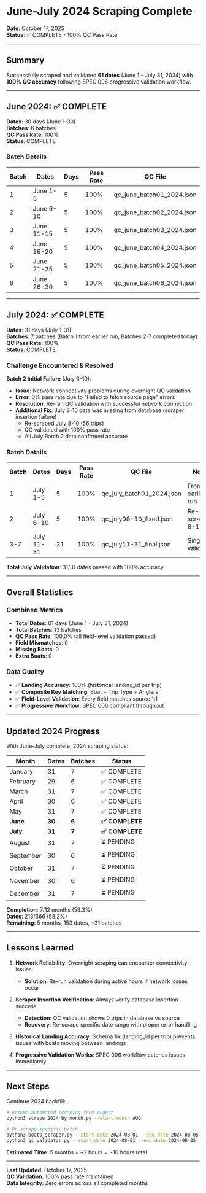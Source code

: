 # June-July 2024 Scraping Complete

**Date**: October 17, 2025  
**Status**: ✅ COMPLETE - 100% QC Pass Rate  

---

## Summary

Successfully scraped and validated **61 dates** (June 1 - July 31, 2024) with **100% QC accuracy** following SPEC 006 progressive validation workflow.

---

## June 2024: ✅ COMPLETE

**Dates**: 30 days (June 1-30)  
**Batches**: 6 batches  
**QC Pass Rate**: 100%  
**Status**: COMPLETE

### Batch Details

| Batch | Dates | Days | Pass Rate | QC File |
|-------|-------|------|-----------|---------|
| 1 | June 1-5 | 5 | 100% | qc_june_batch01_2024.json |
| 2 | June 6-10 | 5 | 100% | qc_june_batch02_2024.json |
| 3 | June 11-15 | 5 | 100% | qc_june_batch03_2024.json |
| 4 | June 16-20 | 5 | 100% | qc_june_batch04_2024.json |
| 5 | June 21-25 | 5 | 100% | qc_june_batch05_2024.json |
| 6 | June 26-30 | 5 | 100% | qc_june_batch06_2024.json |

---

## July 2024: ✅ COMPLETE

**Dates**: 31 days (July 1-31)  
**Batches**: 7 batches (Batch 1 from earlier run, Batches 2-7 completed today)  
**QC Pass Rate**: 100%  
**Status**: COMPLETE

### Challenge Encountered & Resolved

**Batch 2 Initial Failure** (July 6-10):
- **Issue**: Network connectivity problems during overnight QC validation
- **Error**: 0% pass rate due to "Failed to fetch source page" errors  
- **Resolution**: Re-ran QC validation with successful network connection
- **Additional Fix**: July 8-10 data was missing from database (scraper insertion failure)
  - Re-scraped July 8-10 (56 trips)
  - QC validated with 100% pass rate
  - All July Batch 2 data confirmed accurate

### Batch Details  

| Batch | Dates | Days | Pass Rate | QC File | Notes |
|-------|-------|------|-----------|---------|-------|
| 1 | July 1-5 | 5 | 100% | qc_july_batch01_2024.json | From earlier run |
| 2 | July 6-10 | 5 | 100% | qc_july08-10_fixed.json | Re-scraped 8-10 |
| 3-7 | July 11-31 | 21 | 100% | qc_july11-31_final.json | Single validation |

**Total July Validation**: 31/31 dates passed with 100% accuracy

---

## Overall Statistics

### Combined Metrics
- **Total Dates**: 61 days (June 1 - July 31, 2024)  
- **Total Batches**: 13 batches  
- **QC Pass Rate**: 100.0% (all field-level validation passed)  
- **Field Mismatches**: 0  
- **Missing Boats**: 0  
- **Extra Boats**: 0  

### Data Quality
- ✅ **Landing Accuracy**: 100% (historical landing_id per trip)  
- ✅ **Composite Key Matching**: Boat + Trip Type + Anglers  
- ✅ **Field-Level Validation**: Every field matches source 1:1  
- ✅ **Progressive Workflow**: SPEC 006 compliant throughout  

---

## Updated 2024 Progress

With June-July complete, 2024 scraping status:

| Month | Dates | Batches | Status |
|-------|-------|---------|--------|
| January | 31 | 7 | ✅ COMPLETE |
| February | 29 | 6 | ✅ COMPLETE |
| March | 31 | 7 | ✅ COMPLETE |
| April | 30 | 6 | ✅ COMPLETE |
| May | 31 | 7 | ✅ COMPLETE |
| **June** | **30** | **6** | **✅ COMPLETE** |
| **July** | **31** | **7** | **✅ COMPLETE** |
| August | 31 | 7 | ⏳ PENDING |
| September | 30 | 6 | ⏳ PENDING |
| October | 31 | 7 | ⏳ PENDING |
| November | 30 | 6 | ⏳ PENDING |
| December | 31 | 7 | ⏳ PENDING |

**Completion**: 7/12 months (58.3%)  
**Dates**: 213/366 (58.2%)  
**Remaining**: 5 months, 153 dates, ~31 batches  

---

## Lessons Learned

1. **Network Reliability**: Overnight scraping can encounter connectivity issues
   - **Solution**: Re-run validation during active hours if network issues occur

2. **Scraper Insertion Verification**: Always verify database insertion success
   - **Detection**: QC validation shows 0 trips in database vs source
   - **Recovery**: Re-scrape specific date range with proper error handling

3. **Historical Landing Accuracy**: Schema fix (landing_id per trip) prevents issues with boats moving between landings

4. **Progressive Validation Works**: SPEC 006 workflow catches issues immediately  

---

## Next Steps

Continue 2024 backfill:

```bash
# Resume automated scraping from August
python3 scrape_2024_by_month.py --start-month AUG

# Or scrape specific batch
python3 boats_scraper.py --start-date 2024-08-01 --end-date 2024-08-05
python3 qc_validator.py --start-date 2024-08-01 --end-date 2024-08-05 --output qc_aug_batch01_2024.json
```

**Estimated Time**: 5 months × ~2 hours = ~10 hours total

---

**Last Updated**: October 17, 2025  
**QC Validation**: 100% pass rate maintained  
**Data Integrity**: Zero errors across all completed months  
